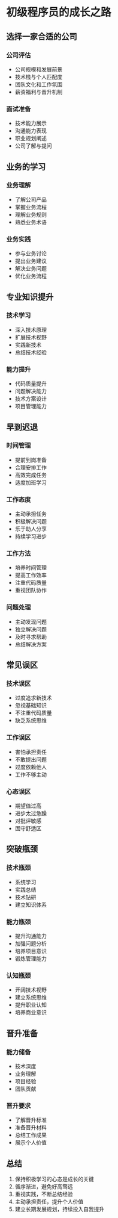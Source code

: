 # 初级程序员的成长之路

## 选择一家合适的公司

### 公司评估
- 公司规模和发展前景
- 技术栈与个人匹配度
- 团队文化和工作氛围
- 薪资福利与晋升机制

### 面试准备
- 技术能力展示
- 沟通能力表现
- 职业规划阐述
- 公司了解与提问

## 业务的学习

### 业务理解
- 了解公司产品
- 掌握业务流程
- 理解业务规则
- 熟悉业务术语

### 业务实践
- 参与业务讨论
- 提出业务建议
- 解决业务问题
- 优化业务流程

## 专业知识提升

### 技术学习
- 深入技术原理
- 扩展技术视野
- 实践新技术
- 总结技术经验

### 能力提升
- 代码质量提升
- 问题解决能力
- 技术方案设计
- 项目管理能力

## 早到迟退

### 时间管理
- 提前到岗准备
- 合理安排工作
- 高效完成任务
- 适度加班学习

### 工作态度
- 主动承担任务
- 积极解决问题
- 乐于助人分享
- 持续学习进步

### 工作方法
- 培养时间管理
- 提高工作效率
- 注重代码质量
- 重视团队协作

### 问题处理
- 主动发现问题
- 独立解决问题
- 及时寻求帮助
- 总结解决方案

## 常见误区

### 技术误区
- 过度追求新技术
- 忽视基础知识
- 不注重代码质量
- 缺乏系统思维

### 工作误区
- 害怕承担责任
- 不敢提出问题
- 过度依赖他人
- 工作不够主动

### 心态误区
- 期望值过高
- 进步太过急躁
- 对批评敏感
- 固守舒适区

## 突破瓶颈

### 技术瓶颈
- 系统学习
- 实践总结
- 技术钻研
- 建立知识体系

### 能力瓶颈
- 提升沟通能力
- 加强问题分析
- 培养项目意识
- 锻炼管理能力

### 认知瓶颈
- 开阔技术视野
- 建立系统思维
- 提升职业认知
- 培养商业意识

## 晋升准备

### 能力储备
- 技术深度
- 业务理解
- 项目经验
- 团队贡献

### 晋升要求
- 了解晋升标准
- 准备晋升材料
- 总结工作成果
- 展示个人价值

## 总结

1. 保持积极学习的心态是成长的关键
2. 循序渐进，避免好高骛远
3. 重视实践，不断总结经验
4. 主动承担责任，提升个人价值
5. 建立长期发展规划，持续投入自我提升